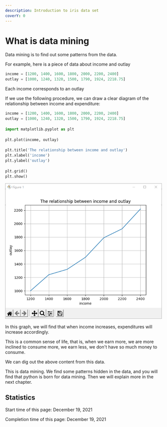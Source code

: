 ```yaml
---
description: Introduction to iris data set
coverY: 0
---
```


# What is data mining

Data mining is to find out some patterns from the data.

For example, here is a piece of data about income and outlay

```python
income = [1200, 1400, 1600, 1800, 2000, 2200, 2400]
outlay = [1000, 1240, 1320, 1500, 1790, 1924, 2218.75]
```

Each income corresponds to an outlay

If we use the following procedure, we can draw a clear diagram of the relationship between income and expenditure:

```python
income = [1200, 1400, 1600, 1800, 2000, 2200, 2400]
outlay = [1000, 1240, 1320, 1500, 1790, 1924, 2218.75]

import matplotlib.pyplot as plt

plt.plot(income, outlay)

plt.title('The relationship between income and outlay')
plt.xlabel('income')
plt.ylabel('outlay')

plt.grid()
plt.show()
```

![The relationship between income and outlay](<../.gitbook/assets/image (3) (1) (1) (1) (1).png>)

In this graph, we will find that when income increases, expenditures will increase accordingly.

This is a common sense of life, that is, when we earn more, we are more inclined to consume more, we earn less, we don't have so much money to consume.

We can dig out the above content from this data.

This is data mining. We find some patterns hidden in the data, and you will find that python is born for data mining. Then we will explain more in the next chapter.

## Statistics

Start time of this page: December 19, 2021

Completion time of this page: December 19, 2021
